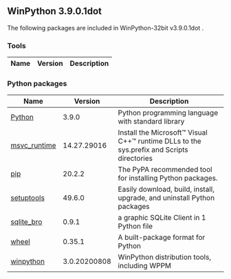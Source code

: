 ## WinPython 3.9.0.1dot 

The following packages are included in WinPython-32bit v3.9.0.1dot .

### Tools

Name | Version | Description
-----|---------|------------


### Python packages

Name | Version | Description
-----|---------|------------
[Python](http://www.python.org/) | 3.9.0 | Python programming language with standard library
[msvc_runtime](https://pypi.org/project/msvc_runtime) | 14.27.29016 | Install the Microsoft&#8482; Visual C++&#8482; runtime DLLs to the sys.prefix and Scripts directories
[pip](https://pypi.org/project/pip) | 20.2.2 | The PyPA recommended tool for installing Python packages.
[setuptools](https://pypi.org/project/setuptools) | 49.6.0 | Easily download, build, install, upgrade, and uninstall Python packages
[sqlite_bro](https://pypi.org/project/sqlite_bro) | 0.9.1 | a graphic SQLite Client in 1 Python file
[wheel](https://pypi.org/project/wheel) | 0.35.1 | A built-package format for Python
[winpython](http://winpython.github.io/) | 3.0.20200808 | WinPython distribution tools, including WPPM